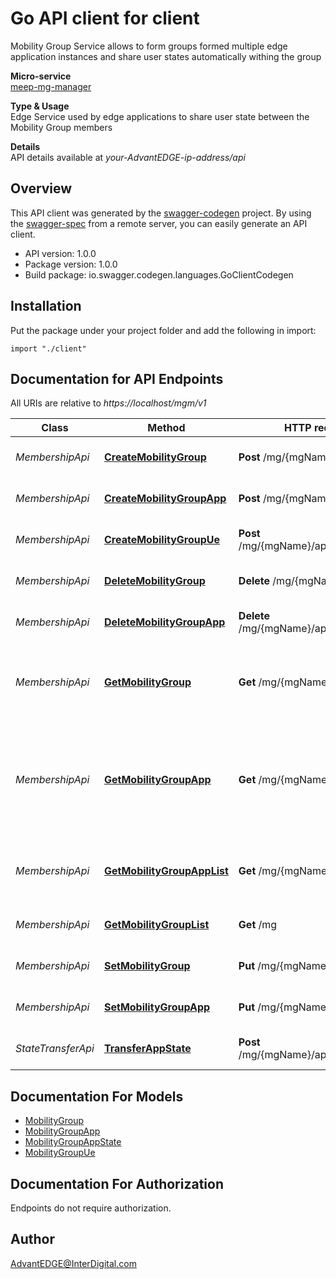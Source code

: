 # Go API client for client

Mobility Group Service allows to form groups formed multiple edge application instances and share user states automatically withing the group <p>**Micro-service**<br>[meep-mg-manager](https://github.com/InterDigitalInc/AdvantEDGE/tree/master/go-apps/meep-mg-manager) <p>**Type & Usage**<br>Edge Service used by edge applications to share user state between the  Mobility Group members <p>**Details**<br>API details available at _your-AdvantEDGE-ip-address/api_

## Overview
This API client was generated by the [swagger-codegen](https://github.com/swagger-api/swagger-codegen) project.  By using the [swagger-spec](https://github.com/swagger-api/swagger-spec) from a remote server, you can easily generate an API client.

- API version: 1.0.0
- Package version: 1.0.0
- Build package: io.swagger.codegen.languages.GoClientCodegen

## Installation
Put the package under your project folder and add the following in import:
```golang
import "./client"
```

## Documentation for API Endpoints

All URIs are relative to *https://localhost/mgm/v1*

Class | Method | HTTP request | Description
------------ | ------------- | ------------- | -------------
*MembershipApi* | [**CreateMobilityGroup**](docs/MembershipApi.md#createmobilitygroup) | **Post** /mg/{mgName} | Add new Mobility Group
*MembershipApi* | [**CreateMobilityGroupApp**](docs/MembershipApi.md#createmobilitygroupapp) | **Post** /mg/{mgName}/app/{appId} | Add new Mobility Group App
*MembershipApi* | [**CreateMobilityGroupUe**](docs/MembershipApi.md#createmobilitygroupue) | **Post** /mg/{mgName}/app/{appId}/ue | Add UE to group tracking list
*MembershipApi* | [**DeleteMobilityGroup**](docs/MembershipApi.md#deletemobilitygroup) | **Delete** /mg/{mgName} | Delete Mobility Group
*MembershipApi* | [**DeleteMobilityGroupApp**](docs/MembershipApi.md#deletemobilitygroupapp) | **Delete** /mg/{mgName}/app/{appId} | Delete Mobility Group App
*MembershipApi* | [**GetMobilityGroup**](docs/MembershipApi.md#getmobilitygroup) | **Get** /mg/{mgName} | Retrieve Mobility Groups with provided name
*MembershipApi* | [**GetMobilityGroupApp**](docs/MembershipApi.md#getmobilitygroupapp) | **Get** /mg/{mgName}/app/{appId} | Retrieve App information using provided Mobility Group Name &amp; App ID
*MembershipApi* | [**GetMobilityGroupAppList**](docs/MembershipApi.md#getmobilitygroupapplist) | **Get** /mg/{mgName}/app | Retrieve list of Apps in provided Mobility Group
*MembershipApi* | [**GetMobilityGroupList**](docs/MembershipApi.md#getmobilitygrouplist) | **Get** /mg | Retrieve list of Mobility Groups
*MembershipApi* | [**SetMobilityGroup**](docs/MembershipApi.md#setmobilitygroup) | **Put** /mg/{mgName} | Update Mobility Group
*MembershipApi* | [**SetMobilityGroupApp**](docs/MembershipApi.md#setmobilitygroupapp) | **Put** /mg/{mgName}/app/{appId} | Update Mobility GroupApp
*StateTransferApi* | [**TransferAppState**](docs/StateTransferApi.md#transferappstate) | **Post** /mg/{mgName}/app/{appId}/state | Send state to transfer to peers


## Documentation For Models

 - [MobilityGroup](docs/MobilityGroup.md)
 - [MobilityGroupApp](docs/MobilityGroupApp.md)
 - [MobilityGroupAppState](docs/MobilityGroupAppState.md)
 - [MobilityGroupUe](docs/MobilityGroupUe.md)


## Documentation For Authorization
 Endpoints do not require authorization.


## Author

AdvantEDGE@InterDigital.com

